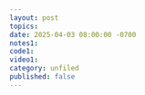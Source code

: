 ```yaml
---
layout: post
topics: 
date: 2025-04-03 08:00:00 -0700
notes1: 
code1: 
video1: 
category: unfiled
published: false
---
```

